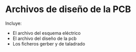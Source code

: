 # Archivos de diseño de la PCB
Incluye:
- El archivo del esquema eléctrico
- El archivo del diseño de la pcb
- Los ficheros gerber y de taladrado
